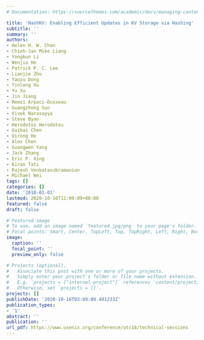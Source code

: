```yaml
---
# Documentation: https://sourcethemes.com/academic/docs/managing-content/

title: 'HashKV: Enabling Efficient Updates in KV Storage via Hashing'
subtitle: ''
summary: ''
authors:
- Helen H. W. Chan
- Chieh-Jan Mike Liang
- Yongkun Li
- Wenjia He
- Patrick P. C. Lee
- Lianjie Zhu
- Yaozu Dong
- Yinlong Xu
- Yu Xu
- Jin Jiang
- Remzi Arpaci-Dusseau
- Guangzhong Sun
- Vivek Narasayya
- Steve Byan
- Herodotos Herodotou
- Guihai Chen
- Qirong Ho
- Alex Chen
- Guangwen Yang
- Jack Zhang
- Eric P. Xing
- Kiran Tati
- Rajesh Venkatasubramanian
- Michael Wei
tags: []
categories: []
date: '2018-01-01'
lastmod: 2020-10-16T11:09:09+08:00
featured: false
draft: false

# Featured image
# To use, add an image named `featured.jpg/png` to your page's folder.
# Focal points: Smart, Center, TopLeft, Top, TopRight, Left, Right, BottomLeft, Bottom, BottomRight.
image:
  caption: ''
  focal_point: ''
  preview_only: false

# Projects (optional).
#   Associate this post with one or more of your projects.
#   Simply enter your project's folder or file name without extension.
#   E.g. `projects = ["internal-project"]` references `content/project/deep-learning/index.md`.
#   Otherwise, set `projects = []`.
projects: []
publishDate: '2020-10-16T03:09:09.401233Z'
publication_types:
- '1'
abstract: ''
publication: ''
url_pdf: https://www.usenix.org/conference/atc18/technical-sessions
---
```


